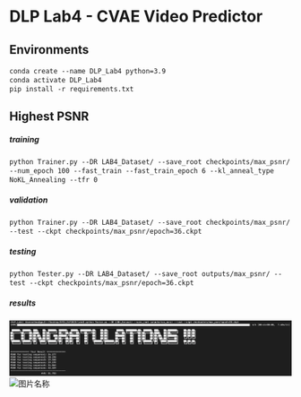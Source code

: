 # DLP Lab4 - CVAE Video Predictor
## Environments
```
conda create --name DLP_Lab4 python=3.9
conda activate DLP_Lab4
pip install -r requirements.txt
```

## Highest PSNR
##### training
```
python Trainer.py --DR LAB4_Dataset/ --save_root checkpoints/max_psnr/ --num_epoch 100 --fast_train --fast_train_epoch 6 --kl_anneal_type NoKL_Annealing --tfr 0 
```
##### validation 
```
python Trainer.py --DR LAB4_Dataset/ --save_root checkpoints/max_psnr/ --test --ckpt checkpoints/max_psnr/epoch=36.ckpt
```
##### testing
```
python Tester.py --DR LAB4_Dataset/ --save_root outputs/max_psnr/ --test --ckpt checkpoints/max_psnr/epoch=36.ckpt
```
##### results
![Alt text](screenshots/highest_score.png)
<img src="pred_seq.gif" width = "300" height = "200" alt="图片名称" align=center />